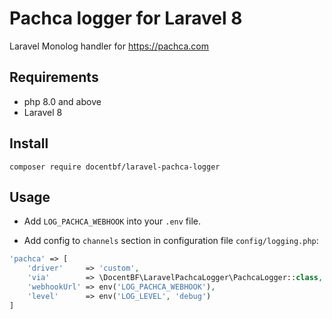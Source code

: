 # Pachca logger for Laravel 8
Laravel Monolog handler for https://pachca.com

## Requirements

- php 8.0 and above
- Laravel 8

## Install

```
composer require docentbf/laravel-pachca-logger
```

## Usage

- Add `LOG_PACHCA_WEBHOOK` into your `.env` file.

- Add config to `channels` section in configuration file `config/logging.php`:

```php
'pachca' => [
    'driver'     => 'custom',
    'via'        => \DocentBF\LaravelPachcaLogger\PachcaLogger::class,
    'webhookUrl' => env('LOG_PACHCA_WEBHOOK'),
    'level'      => env('LOG_LEVEL', 'debug')
]

```
